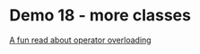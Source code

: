 # Demo 18 - more classes

[A fun read about operator overloading](https://stackoverflow.com/questions/7740350/overloading-postfix-and-prefix-operators)
